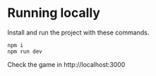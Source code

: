 # Running locally

Install and run the project with these commands.

```
npm i
npm run dev
```

Check the game in http://localhost:3000
